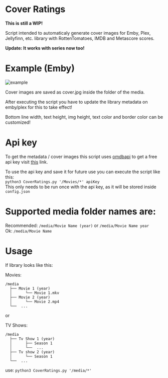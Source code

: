 # Cover Ratings
**This is still a WIP!**

Script intended to automaticaly generate cover images for Emby, Plex, Jellyfinn, etc. library with RottenTomatoes, IMDB and Metascore scores.

**Update: It works with series now too!**

# Example (Emby)
![example](https://user-images.githubusercontent.com/30437204/111736686-17595a80-885d-11eb-9884-bfba192114d8.png)

Cover images are saved as cover.jpg inside the folder of the media.

After executing the script you have to update the library metadata on emby/plex for this to take effect!

Bottom line width, text height, img height, text color and border color can be customized!

# Api key
To get the metadata / cover images this script uses [omdbapi](http://www.omdbapi.com/) to get a free api key visit [this](http://www.omdbapi.com/apikey.aspx) link.

To use the api key and save it for future use you can execute the script like this:  
 ```python3 CoverRatings.py '/Movies/*' apiKey```  
This only needs to be run once with the api key, as it will be stored inside ```config.json```

# Supported media folder names are:
Recommended: ```/media/Movie Name (year)``` or ```/media/Movie Name year```  
Ok: ```/media/Movie Name```

# Usage

If library looks like this:

Movies:
```
/media
  ├── Movie 1 (year)
  │      └── Movie 1.mkv
  ├── Movie 2 (year)
  │      └── Movie 2.mp4 
  └──  ...

```
or

TV Shows:
```
/media
  ├── Tv Show 1 (year)
  │      ├── Season 1
  │      └──  ...
  ├── Tv show 2 (year)
  │      └── Season 1
  └──  ...
```
use: ```python3 CoverRatings.py '/media/*'```

